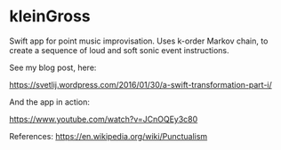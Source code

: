 # kleinGross
Swift app for point music improvisation. Uses k-order Markov chain, to create a sequence of loud and soft sonic event instructions.

See my blog post, here:

https://svetlij.wordpress.com/2016/01/30/a-swift-transformation-part-i/

And the app in action:

https://www.youtube.com/watch?v=JCnOQEy3c80

References:
https://en.wikipedia.org/wiki/Punctualism

